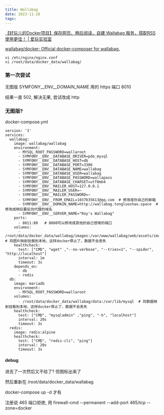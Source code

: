 ```yaml
---
title: Wallabag
date: 2023-11-28
tags:
---
```

[【好玩儿的Docker项目】保存网页、稍后阅读，自建 Wallabag 服务，搭配RSS使用更佳！ | 爱玩实验室](https://iwanlab.com/docker-compose-install-wallabag/)

[wallabag/docker: Official docker-composer for wallabag.](https://github.com/wallabag/docker)

```
vi /etc/nginx/nginx.conf
vi /root/data/docker_data/wallabag/
```

### 第一次尝试
无图版 
SYMFONY__ENV__DOMAIN_NAME 用的 https
端口 8010

结果一直 502, 解决无果, 尝试改成 http

### 无图版?

docker-compose.yml
```docker
version: '3'
services:
  wallabag:
    image: wallabag/wallabag
    environment:
      - MYSQL_ROOT_PASSWORD=wallaroot
      - SYMFONY__ENV__DATABASE_DRIVER=pdo_mysql
      - SYMFONY__ENV__DATABASE_HOST=db
      - SYMFONY__ENV__DATABASE_PORT=3306
      - SYMFONY__ENV__DATABASE_NAME=wallabag
      - SYMFONY__ENV__DATABASE_USER=wallabag
      - SYMFONY__ENV__DATABASE_PASSWORD=wallapass
      - SYMFONY__ENV__DATABASE_CHARSET=utf8mb4
      - SYMFONY__ENV__MAILER_HOST=127.0.0.1
      - SYMFONY__ENV__MAILER_USER=~
      - SYMFONY__ENV__MAILER_PASSWORD=~
      - SYMFONY__ENV__FROM_EMAIL=1037635613@qq.com  # 修改成你自己的邮箱
      - SYMFONY__ENV__DOMAIN_NAME=http://wallabag.tongluoshao.space  # 修改成稍后要反向代理的域名
      - SYMFONY__ENV__SERVER_NAME="Roy's Wallabag"
    ports:
      - 8011:80   # 8080可以修改成其他的自己想用的端口
    volumes:
      - /root/data/docker_data/wallabag/images:/var/www/wallabag/web/assets/images  # 将图片映射挂载到本地，这样docker停止了，数据不会丢失
    healthcheck:
      test: ["CMD", "wget" ,"--no-verbose", "--tries=1", "--spider", "http://localhost"]
      interval: 1m
      timeout: 3s
    depends_on:
      - db
      - redis
  db:
    image: mariadb
    environment:
      - MYSQL_ROOT_PASSWORD=wallaroot
    volumes:
      - /root/data/docker_data/wallabag/data:/var/lib/mysql  # 将数据映射挂载到本地，这样docker停止了，数据不会丢失
    healthcheck:
      test: ["CMD", "mysqladmin" ,"ping", "-h", "localhost"]
      interval: 20s
      timeout: 3s
  redis:
    image: redis:alpine
    healthcheck:
      test: ["CMD", "redis-cli", "ping"]
      interval: 20s
      timeout: 3s
```

#### debug

进去了一次然后又不给了? 但图标出来了

然后重新在 /root/data/docker_data/wallabag 

docker-compose up -d 才有

注册说 465 端口拒绝, 用 firewall-cmd --permanent --add-port 465/tcp --zone=docker